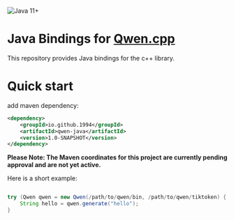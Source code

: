 ![Java 11+](https://img.shields.io/badge/Java-11%2B-informational)

# Java Bindings for [Qwen.cpp](https://github.com/QwenLM/qwen.cpp)
This repository provides Java bindings for the c++ library.

# Quick start
add maven dependency:

```xml
<dependency>
    <groupId>io.github.1994</groupId>
    <artifactId>qwen-java</artifactId>
    <version>1.0-SNAPSHOT</version>
</dependency>
```
**Please Note: The Maven coordinates for this project are currently pending approval and are not yet active.**

Here is a short example:

```java

try (Qwen qwen = new Qwen(/path/to/qwen/bin, /path/to/qwen/tiktoken) {
    String hello = qwen.generate("hello");
}

```
